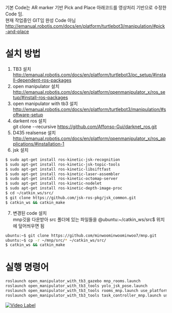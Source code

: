 기본 Code는 AR marker 기반 Pick and Place 아래코드를 영상처리 기반으로 수정한 Code 임.   
현재 작업중인 GIT임 완성 Code 아님   
http://emanual.robotis.com/docs/en/platform/turtlebot3/manipulation/#pick-and-place   

# 설치 방법    
1. TB3 설치    
http://emanual.robotis.com/docs/en/platform/turtlebot3/pc_setup/#install-dependent-ros-packages     
2. open manipulator 설치    
http://emanual.robotis.com/docs/en/platform/openmanipulator_x/ros_setup/#install-ros-packages   
3. open manipulator with tb3 설치   
http://emanual.robotis.com/docs/en/platform/turtlebot3/manipulation/#software-setup   
4. darkent ros 설치    
git clone --recursive https://github.com/Affonso-Gui/darknet_ros.git    
5. D435 realsense 설치   
http://emanual.robotis.com/docs/en/platform/openmanipulator_x/ros_applications/#installation-1   
6. jsk 설치     
```bash
$ sudo apt-get install ros-kinetic-jsk-recognition
$ sudo apt-get install ros-kinetic-jsk-topic-tools
$ sudo apt-get install ros-kinetic-libsiftfast
$ sudo apt-get install ros-kinetic-laser-assembler
$ sudo apt-get install ros-kinetic-octomap-server
$ sudo apt-get install ros-kinetic-nodelet
$ sudo apt-get install ros-kinetic-depth-image-proc
$ cd ~/catkin_ws/src/
$ git clone https://github.com/jsk-ros-pkg/jsk_common.git
$ catkin_ws && catkin_make
```
7. 변경된 code 설치    
mnp깃을 다운받아 src 폴더에 있는 파일들을 @ubuntu:~/catkin_ws/src$ 위치에 덮어씌우면 됨    
```bash
ubuntu:~$ git clone https://github.com/minwoominwoominwoo7/mnp.git
ubuntu:~$ cp -r ~/mnp/src/* ~/catkin_ws/src/
$ catkin_ws && catkin_make
```

# 실행 명령어   
```bash
roslaunch open_manipulator_with_tb3_gazebo mnp_rooms.launch  
roslaunch open_manipulator_with_tb3_tools yolo_jsk_pose.launch  
roslaunch open_manipulator_with_tb3_tools rooms_mnp.launch use_platform:=false
roslaunch open_manipulator_with_tb3_tools task_controller_mnp.launch use_platform:=false
```

[![Video Label](http://img.youtube.com/vi/VflIXO7doro/0.jpg)](https://youtu.be/VflIXO7doro?t=0s)
